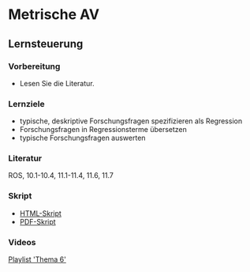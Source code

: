 # Metrische AV




## Lernsteuerung

### Vorbereitung 

- Lesen Sie die Literatur.



### Lernziele 

- typische, deskriptive Forschungsfragen spezifizieren als Regression
- Forschungsfragen in Regressionsterme übersetzen
- typische Forschungsfragen auswerten




### Literatur 

ROS, 10.1-10.4, 11.1-11.4, 11.6, 11.7



<!-- # Folien, Videos -->
  
  
### Skript 

- [HTML-Skript](https://sebastiansauer.github.io/QM2-Folien/Themen/QM2-Thema6-Deskriptive-Forschungsfragen.html#1)
- [PDF-Skript](https://sebastiansauer.github.io/QM2-Folien/Themen/QM2-Thema6-Deskriptive-Forschungsfragen.pdf)




### Videos 

[Playlist 'Thema 6'](https://youtube.com/playlist?list=PLRR4REmBgpIFctMPlE1jqV9MaGaLGoVG3)
